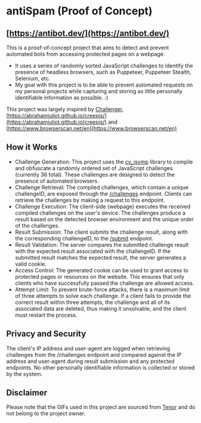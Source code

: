 # antiSpam (Proof of Concept)
## [https://antibot.dev/](https://antibot.dev/)

This is a proof-of-concept project that aims to detect and prevent automated bots from accessing protected pages on a webpage. 
* It uses a series of randomly sorted JavaScript challenges to identify the presence of headless browsers, such as Puppeteer, Puppeteer Stealth, Selenium, etc.
* My goal with this project is to be able to prevent automated requests on my personal projects while capturing and storing as little personally identifiable information as possible. :) 

This project was largely inspired by [Challenger](https://github.com/wwhtrbbtt/Challenger), [https://abrahamjuliot.github.io/creepjs/](https://abrahamjuliot.github.io/creepjs/) and [https://www.browserscan.net/en](https://www.browserscan.net/en)

## How it Works
- Challenge Generation: This project uses the [cy_jsvmp](https://github.com/2833844911/cy_jsvmp) library to compile and obfuscate a randomly ordered set of JavaScript challenges (currently 36 total). These challenges are designed to detect the presence of automated browsers.
- Challenge Retrieval: The compiled challenges, which contain a unique challengeID, are exposed through the [/challenges](https://antibot.fly.dev/challenges) endpoint. Clients can retrieve the challenges by making a request to this endpoint.
- Challenge Execution: The client-side (webpage) executes the received compiled challenges on the user's device. The challenges produce a result based on the detected browser environment and the unique order of the challenges.
- Result Submission: The client submits the challenge result, along with the corresponding challengeID, to the [/submit](https://antibot.fly.dev/submit) endpoint.
- Result Validation: The server compares the submitted challenge result with the expected result associated with the challengeID. If the submitted result matches the expected result, the server generates a valid cookie.
- Access Control: The generated cookie can be used to grant access to protected pages or resources on the website. This ensures that only clients who have successfully passed the challenge are allowed access.
- Attempt Limit: To prevent brute-force attacks, there is a maximum limit of three attempts to solve each challenge. If a client fails to provide the correct result within three attempts, the challenge and all of its associated data are deleted, thus making it unsolvable, and the client must restart the process.

## Privacy and Security
The client's IP address and user-agent are logged when retrieving challenges from the /challenges endpoint and compared against the IP address and user-agent during result submission and any protected endpoints.
No other personally identifiable information is collected or stored by the system.

## Disclaimer
Please note that the GIFs used in this project are sourced from [Tenor](https://tenor.com/) and do not belong to the project owner.
